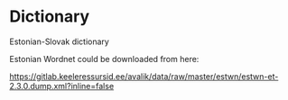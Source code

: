 # Dictionary	 
Estonian-Slovak dictionary

Estonian Wordnet could be downloaded from here:

https://gitlab.keeleressursid.ee/avalik/data/raw/master/estwn/estwn-et-2.3.0.dump.xml?inline=false
